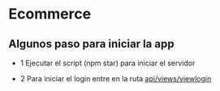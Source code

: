 # Ecommerce
## Algunos paso para iniciar la app

- 1 Ejecutar el script (npm star) para iniciar el servidor

- 2 Para iniciar el login entre en la ruta [api/views/viewlogin](http://localhost:8080/api/views/viewlogin)